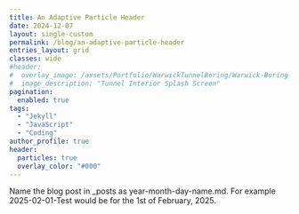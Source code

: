 ```yaml
---
title: An Adaptive Particle Header
date: 2024-12-07
layout: single-custom
permalink: /blog/an-adaptive-particle-header
entries_layout: grid
classes: wide
#header:
#  overlay_image: /assets/Portfolio/WarwickTunnelBoring/Warwick-Boring-Splash.jpg
#  image_description: "Tunnel Interior Splash Screen"
pagination: 
  enabled: true
tags:
  - "Jekyll"
  - "JavaScript"
  - "Coding"
author_profile: true
header:
  particles: true
  overlay_color: "#000"
---
```


<script src="{{ site.baseurl }}/_posts/2024-12-07-An_Adaptive_Particle_Header/app.js" defer></script>
<script src="{{ site.baseurl }}/_posts/2024-12-07-An_Adaptive_Particle_Header/auto-resize.js" defer></script>

Name the blog post in _posts as year-month-day-name.md. For example 2025-02-01-Test would be for the 1st of February, 2025.